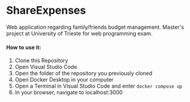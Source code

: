 # ShareExpenses
Web application regarding family/friends budget management. Master's project at University of Trieste for web programming exam. 

#### How to use it: #### 
1. Clone this Repository 
2. Open Visual Studio Code 
3. Open the folder of the repository you previously cloned
4. Open Docker Desktop in your computer
5. Open a Terminal in Visual Studio Code and enter ```docker compose up```
7. In your browser, navigate to localhost:3000

